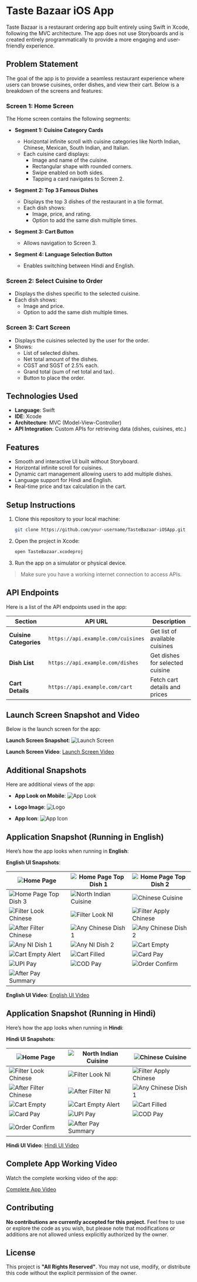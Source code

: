 # Taste Bazaar iOS App

Taste Bazaar is a restaurant ordering app built entirely using Swift in Xcode, following the MVC architecture. The app does not use Storyboards and is created entirely programmatically to provide a more engaging and user-friendly experience.

## Problem Statement

The goal of the app is to provide a seamless restaurant experience where users can browse cuisines, order dishes, and view their cart. Below is a breakdown of the screens and features:

### **Screen 1: Home Screen**
The Home screen contains the following segments:

- **Segment 1: Cuisine Category Cards**
  - Horizontal infinite scroll with cuisine categories like North Indian, Chinese, Mexican, South Indian, and Italian.
  - Each cuisine card displays:
    - Image and name of the cuisine.
    - Rectangular shape with rounded corners.
    - Swipe enabled on both sides.
    - Tapping a card navigates to Screen 2.

- **Segment 2: Top 3 Famous Dishes**
  - Displays the top 3 dishes of the restaurant in a tile format.
  - Each dish shows:
    - Image, price, and rating.
    - Option to add the same dish multiple times.

- **Segment 3: Cart Button**
  - Allows navigation to Screen 3.

- **Segment 4: Language Selection Button**
  - Enables switching between Hindi and English.

### **Screen 2: Select Cuisine to Order**
- Displays the dishes specific to the selected cuisine.
- Each dish shows:
  - Image and price.
  - Option to add the same dish multiple times.

### **Screen 3: Cart Screen**
- Displays the cuisines selected by the user for the order.
- Shows:
  - List of selected dishes.
  - Net total amount of the dishes.
  - CGST and SGST of 2.5% each.
  - Grand total (sum of net total and tax).
  - Button to place the order.

## Technologies Used
- **Language**: Swift
- **IDE**: Xcode
- **Architecture**: MVC (Model-View-Controller)
- **API Integration**: Custom APIs for retrieving data (dishes, cuisines, etc.)

## Features
- Smooth and interactive UI built without Storyboard.
- Horizontal infinite scroll for cuisines.
- Dynamic cart management allowing users to add multiple dishes.
- Language support for Hindi and English.
- Real-time price and tax calculation in the cart.

## Setup Instructions

1. Clone this repository to your local machine:
    ```bash
    git clone https://github.com/your-username/TasteBazaar-iOSApp.git
    ```
2. Open the project in Xcode:
    ```bash
    open TasteBazaar.xcodeproj
    ```
3. Run the app on a simulator or physical device.

> Make sure you have a working internet connection to access APIs.

## API Endpoints

Here is a list of the API endpoints used in the app:

| Section                | API URL                              | Description                       |
|------------------------|--------------------------------------|-----------------------------------|
| **Cuisine Categories**  | `https://api.example.com/cuisines`    | Get list of available cuisines    |
| **Dish List**           | `https://api.example.com/dishes`      | Get dishes for selected cuisine   |
| **Cart Details**        | `https://api.example.com/cart`        | Fetch cart details and prices     |

## Launch Screen Snapshot and Video

Below is the launch screen for the app:

**Launch Screen Snapshot**:
![Launch Screen](ProjectOutputs/Snapshots/Common/splashScreenLook.jpg)

**Launch Screen Video**:
[Launch Screen Video](ProjectOutputs/WorkingVideos/Common/appLoading.mov)

## Additional Snapshots

Here are additional views of the app:

- **App Look on Mobile**:
  ![App Look](ProjectOutputs/Snapshots/Common/appLook.jpg)

- **Logo Image**:
  ![Logo](ProjectOutputs/Snapshots/Common/LogoImage.jpg)

- **App Icon**:
  ![App Icon](ProjectOutputs/Snapshots/Common/appIcon.jpg)

## Application Snapshot (Running in English)

Here’s how the app looks when running in **English**:

**English UI Snapshots**:

| ![Home Page](ProjectOutputs/Snapshots/AppInEnglish/homePage.jpg) | ![Home Page Top Dish 1](ProjectOutputs/Snapshots/AppInEnglish/homePageTopDish1.jpg) | ![Home Page Top Dish 2](ProjectOutputs/Snapshots/AppInEnglish/homePageTopDish2.jpg) |
|------------------------------------------|------------------------------------------|------------------------------------------|
| ![Home Page Top Dish 3](ProjectOutputs/Snapshots/AppInEnglish/homePageTopDish3.jpg) | ![North Indian Cuisine](ProjectOutputs/Snapshots/AppInEnglish/northIndianCuisine.jpg) | ![Chinese Cuisine](ProjectOutputs/Snapshots/AppInEnglish/chineseCuisine.jpg) |
| ![Filter Look Chinese](ProjectOutputs/Snapshots/AppInEnglish/filterLookChinese.jpg) | ![Filter Look NI](ProjectOutputs/Snapshots/AppInEnglish/filterLookNI.jpg) | ![Filter Apply Chinese](ProjectOutputs/Snapshots/AppInEnglish/filterApplyChinese.jpg) |
| ![After Filter Chinese](ProjectOutputs/Snapshots/AppInEnglish/afterFilterChinese.jpg) | ![Any Chinese Dish 1](ProjectOutputs/Snapshots/AppInEnglish/anyChineseDish1.jpg) | ![Any Chinese Dish 2](ProjectOutputs/Snapshots/AppInEnglish/anyChineseDish2.jpg) |
| ![Any NI Dish 1](ProjectOutputs/Snapshots/AppInEnglish/anyNIDish1.jpg) | ![Any NI Dish 2](ProjectOutputs/Snapshots/AppInEnglish/anyNIDish2.jpg) | ![Cart Empty](ProjectOutputs/Snapshots/AppInEnglish/cartEmpty.jpg) |
| ![Cart Empty Alert](ProjectOutputs/Snapshots/AppInEnglish/cartEmptyAlert.jpg) | ![Cart Filled](ProjectOutputs/Snapshots/AppInEnglish/cartFilled.jpg) | ![Card Pay](ProjectOutputs/Snapshots/AppInEnglish/cardPay.jpg) |
| ![UPI Pay](ProjectOutputs/Snapshots/AppInEnglish/UPIPay.jpg) | ![COD Pay](ProjectOutputs/Snapshots/AppInEnglish/CODPay.jpg) | ![Order Confirm](ProjectOutputs/Snapshots/AppInEnglish/orderConfirm.jpg) |
| ![After Pay Summary](ProjectOutputs/Snapshots/AppInEnglish/afterPaySummary.jpg) | |

**English UI Video**:
[English UI Video](ProjectOutputs/WorkingVideos/AppInEnglish/AppWorkingInEnglish.mov)

## Application Snapshot (Running in Hindi)

Here’s how the app looks when running in **Hindi**:

**Hindi UI Snapshots**:

| ![Home Page](ProjectOutputs/Snapshots/AppInHindi/homePage.jpg) | ![North Indian Cuisine](ProjectOutputs/Snapshots/AppInHindi/northIndianCuisine.jpg) | ![Chinese Cuisine](ProjectOutputs/Snapshots/AppInHindi/chineseCuisine.jpg) |
|------------------------------------------|------------------------------------------|------------------------------------------|
| ![Filter Look Chinese](ProjectOutputs/Snapshots/AppInHindi/filterLookChinese.jpg) | ![Filter Look NI](ProjectOutputs/Snapshots/AppInHindi/filterLookNI.jpg) | ![Filter Apply Chinese](ProjectOutputs/Snapshots/AppInHindi/filterApplyChinese.jpg) |
| ![After Filter Chinese](ProjectOutputs/Snapshots/AppInHindi/afterFilterChinese.jpg) | ![After Filter NI](ProjectOutputs/Snapshots/AppInHindi/afterFilterNI.jpg) | ![Any Chinese Dish 1](ProjectOutputs/Snapshots/AppInHindi/anyChineseDish1.jpg) | ![Any NI Dish 1](ProjectOutputs/Snapshots/AppInHindi/anyNIDish1.jpg) | ![Any NI Dish 2](ProjectOutputs/Snapshots/AppInHindi/anyNIDish2.jpg) |
| ![Cart Empty](ProjectOutputs/Snapshots/AppInHindi/cartEmpty.jpg) | ![Cart Empty Alert](ProjectOutputs/Snapshots/AppInHindi/cartEmptyAlert.jpg) | ![Cart Filled](ProjectOutputs/Snapshots/AppInHindi/cartFilled.jpg) |
| ![Card Pay](ProjectOutputs/Snapshots/AppInHindi/cardPay.jpg) | ![UPI Pay](ProjectOutputs/Snapshots/AppInHindi/UPIPay.jpg) | ![COD Pay](ProjectOutputs/Snapshots/AppInHindi/CODPay.jpg) |
| ![Order Confirm](ProjectOutputs/Snapshots/AppInHindi/orderConfirm.jpg) | ![After Pay Summary](ProjectOutputs/Snapshots/AppInHindi/afterPaySummary.jpg) | |

**Hindi UI Video**:
[Hindi UI Video](ProjectOutputs/WorkingVideos/AppInHindi/AppWorkingInHindi.mov)

## Complete App Working Video

Watch the complete working video of the app:

[Complete App Video](ProjectOutputs/WorkingVideos/CompleteAppWorking/FullAppWorking.mov)

## Contributing

**No contributions are currently accepted for this project.** Feel free to use or explore the code as you wish, but please note that modifications or additions are not allowed unless explicitly authorized by the owner.

## License

This project is **"All Rights Reserved"**. You may not use, modify, or distribute this code without the explicit permission of the owner.
